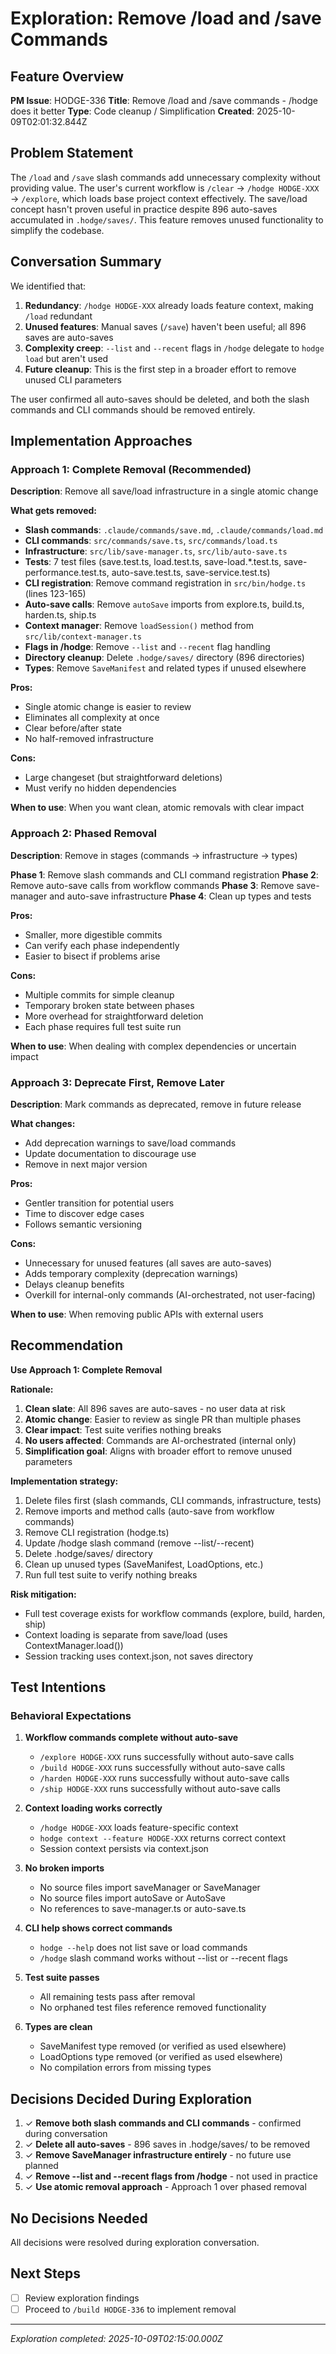 # Exploration: Remove /load and /save Commands

## Feature Overview
**PM Issue**: HODGE-336
**Title**: Remove /load and /save commands - /hodge does it better
**Type**: Code cleanup / Simplification
**Created**: 2025-10-09T02:01:32.844Z

## Problem Statement

The `/load` and `/save` slash commands add unnecessary complexity without providing value. The user's current workflow is `/clear` → `/hodge HODGE-XXX` → `/explore`, which loads base project context effectively. The save/load concept hasn't proven useful in practice despite 896 auto-saves accumulated in `.hodge/saves/`. This feature removes unused functionality to simplify the codebase.

## Conversation Summary

We identified that:
1. **Redundancy**: `/hodge HODGE-XXX` already loads feature context, making `/load` redundant
2. **Unused features**: Manual saves (`/save`) haven't been useful; all 896 saves are auto-saves
3. **Complexity creep**: `--list` and `--recent` flags in `/hodge` delegate to `hodge load` but aren't used
4. **Future cleanup**: This is the first step in a broader effort to remove unused CLI parameters

The user confirmed all auto-saves should be deleted, and both the slash commands and CLI commands should be removed entirely.

## Implementation Approaches

### Approach 1: Complete Removal (Recommended)
**Description**: Remove all save/load infrastructure in a single atomic change

**What gets removed:**
- **Slash commands**: `.claude/commands/save.md`, `.claude/commands/load.md`
- **CLI commands**: `src/commands/save.ts`, `src/commands/load.ts`
- **Infrastructure**: `src/lib/save-manager.ts`, `src/lib/auto-save.ts`
- **Tests**: 7 test files (save.test.ts, load.test.ts, save-load.*.test.ts, save-performance.test.ts, auto-save.test.ts, save-service.test.ts)
- **CLI registration**: Remove command registration in `src/bin/hodge.ts` (lines 123-165)
- **Auto-save calls**: Remove `autoSave` imports from explore.ts, build.ts, harden.ts, ship.ts
- **Context manager**: Remove `loadSession()` method from `src/lib/context-manager.ts`
- **Flags in /hodge**: Remove `--list` and `--recent` flag handling
- **Directory cleanup**: Delete `.hodge/saves/` directory (896 directories)
- **Types**: Remove `SaveManifest` and related types if unused elsewhere

**Pros:**
- Single atomic change is easier to review
- Eliminates all complexity at once
- Clear before/after state
- No half-removed infrastructure

**Cons:**
- Large changeset (but straightforward deletions)
- Must verify no hidden dependencies

**When to use**: When you want clean, atomic removals with clear impact

### Approach 2: Phased Removal
**Description**: Remove in stages (commands → infrastructure → types)

**Phase 1**: Remove slash commands and CLI command registration
**Phase 2**: Remove auto-save calls from workflow commands
**Phase 3**: Remove save-manager and auto-save infrastructure
**Phase 4**: Clean up types and tests

**Pros:**
- Smaller, more digestible commits
- Can verify each phase independently
- Easier to bisect if problems arise

**Cons:**
- Multiple commits for simple cleanup
- Temporary broken state between phases
- More overhead for straightforward deletion
- Each phase requires full test suite run

**When to use**: When dealing with complex dependencies or uncertain impact

### Approach 3: Deprecate First, Remove Later
**Description**: Mark commands as deprecated, remove in future release

**What changes:**
- Add deprecation warnings to save/load commands
- Update documentation to discourage use
- Remove in next major version

**Pros:**
- Gentler transition for potential users
- Time to discover edge cases
- Follows semantic versioning

**Cons:**
- Unnecessary for unused features (all saves are auto-saves)
- Adds temporary complexity (deprecation warnings)
- Delays cleanup benefits
- Overkill for internal-only commands (AI-orchestrated, not user-facing)

**When to use**: When removing public APIs with external users

## Recommendation

**Use Approach 1: Complete Removal**

**Rationale:**
1. **Clean slate**: All 896 saves are auto-saves - no user data at risk
2. **Atomic change**: Easier to review as single PR than multiple phases
3. **Clear impact**: Test suite verifies nothing breaks
4. **No users affected**: Commands are AI-orchestrated (internal only)
5. **Simplification goal**: Aligns with broader effort to remove unused parameters

**Implementation strategy:**
1. Delete files first (slash commands, CLI commands, infrastructure, tests)
2. Remove imports and method calls (auto-save from workflow commands)
3. Remove CLI registration (hodge.ts)
4. Update /hodge slash command (remove --list/--recent)
5. Delete .hodge/saves/ directory
6. Clean up unused types (SaveManifest, LoadOptions, etc.)
7. Run full test suite to verify nothing breaks

**Risk mitigation:**
- Full test coverage exists for workflow commands (explore, build, harden, ship)
- Context loading is separate from save/load (uses ContextManager.load())
- Session tracking uses context.json, not saves directory

## Test Intentions

### Behavioral Expectations

1. **Workflow commands complete without auto-save**
   - `/explore HODGE-XXX` runs successfully without auto-save calls
   - `/build HODGE-XXX` runs successfully without auto-save calls
   - `/harden HODGE-XXX` runs successfully without auto-save calls
   - `/ship HODGE-XXX` runs successfully without auto-save calls

2. **Context loading works correctly**
   - `/hodge HODGE-XXX` loads feature-specific context
   - `hodge context --feature HODGE-XXX` returns correct context
   - Session context persists via context.json

3. **No broken imports**
   - No source files import saveManager or SaveManager
   - No source files import autoSave or AutoSave
   - No references to save-manager.ts or auto-save.ts

4. **CLI help shows correct commands**
   - `hodge --help` does not list save or load commands
   - `/hodge` slash command works without --list or --recent flags

5. **Test suite passes**
   - All remaining tests pass after removal
   - No orphaned test files reference removed functionality

6. **Types are clean**
   - SaveManifest type removed (or verified as used elsewhere)
   - LoadOptions type removed (or verified as used elsewhere)
   - No compilation errors from missing types

## Decisions Decided During Exploration

1. ✓ **Remove both slash commands and CLI commands** - confirmed during conversation
2. ✓ **Delete all auto-saves** - 896 saves in .hodge/saves/ to be removed
3. ✓ **Remove SaveManager infrastructure entirely** - no future use planned
4. ✓ **Remove --list and --recent flags from /hodge** - not used in practice
5. ✓ **Use atomic removal approach** - Approach 1 over phased removal

## No Decisions Needed

All decisions were resolved during exploration conversation.

## Next Steps
- [ ] Review exploration findings
- [ ] Proceed to `/build HODGE-336` to implement removal

---
*Exploration completed: 2025-10-09T02:15:00.000Z*
